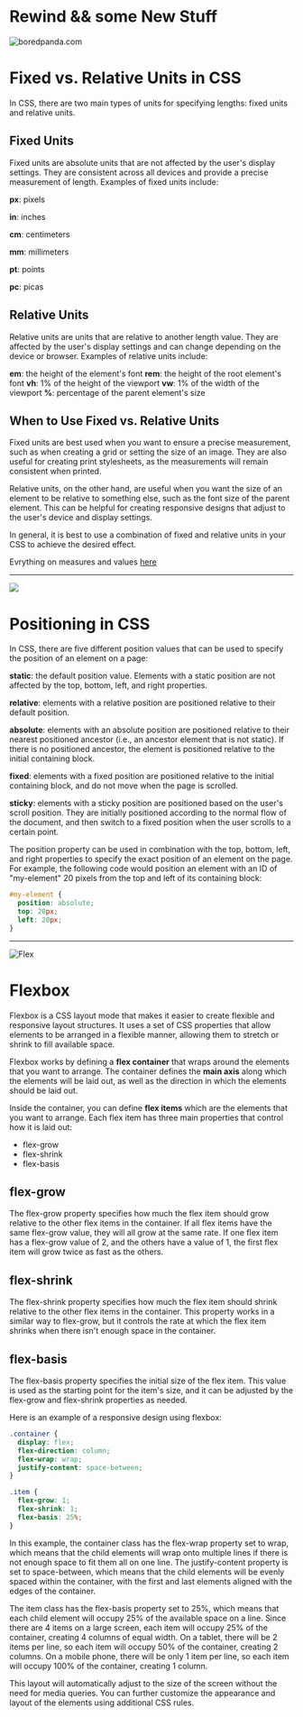 # Rewind && some New Stuff

![boredpanda.com](https://www.boredpanda.com/blog/wp-content/uploads/2019/08/image-5d5c25b61e2a7__700.jpg)

# Fixed vs. Relative Units in CSS

In CSS, there are two main types of units for specifying lengths: fixed units and relative units.

## Fixed Units

Fixed units are absolute units that are not affected by the user's display settings. They are consistent across all devices and provide a precise measurement of length. Examples of fixed units include:

**px**: pixels

**in**: inches

**cm**: centimeters

**mm**: millimeters

**pt**: points

**pc**: picas

## Relative Units

Relative units are units that are relative to another length value. They are affected by the user's display settings and can change depending on the device or browser. Examples of relative units include:

**em**: the height of the element's font
**rem**: the height of the root element's font
**vh**: 1% of the height of the viewport
**vw**: 1% of the width of the viewport
**%**: percentage of the parent element's size

## When to Use Fixed vs. Relative Units

Fixed units are best used when you want to ensure a precise measurement, such as when creating a grid or setting the size of an image. They are also useful for creating print stylesheets, as the measurements will remain consistent when printed.

Relative units, on the other hand, are useful when you want the size of an element to be relative to something else, such as the font size of the parent element. This can be helpful for creating responsive designs that adjust to the user's device and display settings.

In general, it is best to use a combination of fixed and relative units in your CSS to achieve the desired effect.

Evrything on measures and values [here](https://developer.mozilla.org/en-US/docs/Learn/CSS/Building_blocks/Values_and_units)

---

![](https://www.startpage.com/av/proxy-image?piurl=https%3A%2F%2Fwww.gsb.stanford.edu%2Fsites%2Fdefault%2Ffiles%2Fstyles%2F1630x_variable%2Fpublic%2Fhumor-amifunny-1630_1.jpg%3Fitok%3DUtgOBT-0&sp=1671009285T92421da2ea113bfa93150a95758ada616d180a4b4ba86894307965b10d724a4c)

# Positioning in CSS

In CSS, there are five different position values that can be used to specify the position of an element on a page:

**static**: the default position value. Elements with a static position are not affected by the top, bottom, left, and right properties.

**relative**: elements with a relative position are positioned relative to their default position.

**absolute**: elements with an absolute position are positioned relative to their nearest positioned ancestor (i.e., an ancestor element that is not static). If there is no positioned ancestor, the element is positioned relative to the initial containing block.

**fixed**: elements with a fixed position are positioned relative to the initial containing block, and do not move when the page is scrolled.

**sticky**: elements with a sticky position are positioned based on the user's scroll position. They are initially positioned according to the normal flow of the document, and then switch to a fixed position when the user scrolls to a certain point.

The position property can be used in combination with the top, bottom, left, and right properties to specify the exact position of an element on the page. For example, the following code would position an element with an ID of "my-element" 20 pixels from the top and left of its containing block:

```css
#my-element {
  position: absolute;
  top: 20px;
  left: 20px;
}
```

---

![Flex](https://as1.ftcdn.net/v2/jpg/00/45/37/50/1000_F_45375061_jz0f8ynqDRRpOG3TXEos5Ep1fXssoa0O.jpg)

# Flexbox

Flexbox is a CSS layout mode that makes it easier to create flexible and responsive layout structures. It uses a set of CSS properties that allow elements to be arranged in a flexible manner, allowing them to stretch or shrink to fill available space.

Flexbox works by defining a **flex container** that wraps around the elements that you want to arrange. The container defines the **main axis** along which the elements will be laid out, as well as the direction in which the elements should be laid out.

Inside the container, you can define **flex items** which are the elements that you want to arrange. Each flex item has three main properties that control how it is laid out:

- flex-grow
- flex-shrink
- flex-basis

## flex-grow

The flex-grow property specifies how much the flex item should grow relative to the other flex items in the container. If all flex items have the same flex-grow value, they will all grow at the same rate. If one flex item has a flex-grow value of 2, and the others have a value of 1, the first flex item will grow twice as fast as the others.

## flex-shrink

The flex-shrink property specifies how much the flex item should shrink relative to the other flex items in the container. This property works in a similar way to flex-grow, but it controls the rate at which the flex item shrinks when there isn't enough space in the container.

## flex-basis

The flex-basis property specifies the initial size of the flex item. This value is used as the starting point for the item's size, and it can be adjusted by the flex-grow and flex-shrink properties as needed.

Here is an example of a responsive design using flexbox:

```css
.container {
  display: flex;
  flex-direction: column;
  flex-wrap: wrap;
  justify-content: space-between;
}

.item {
  flex-grow: 1;
  flex-shrink: 1;
  flex-basis: 25%;
}
```

In this example, the container class has the flex-wrap property set to wrap, which means that the child elements will wrap onto multiple lines if there is not enough space to fit them all on one line. The justify-content property is set to space-between, which means that the child elements will be evenly spaced within the container, with the first and last elements aligned with the edges of the container.

The item class has the flex-basis property set to 25%, which means that each child element will occupy 25% of the available space on a line. Since there are 4 items on a large screen, each item will occupy 25% of the container, creating 4 columns of equal width. On a tablet, there will be 2 items per line, so each item will occupy 50% of the container, creating 2 columns. On a mobile phone, there will be only 1 item per line, so each item will occupy 100% of the container, creating 1 column.

This layout will automatically adjust to the size of the screen without the need for media queries. You can further customize the appearance and layout of the elements using additional CSS rules.
